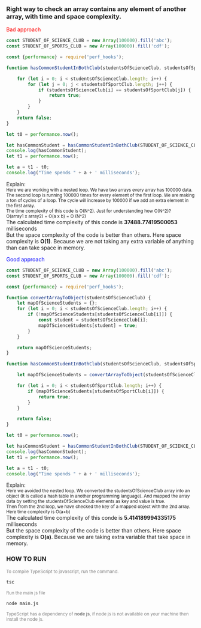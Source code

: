### Right way to check an array contains any element of another array, with time and space complexity.

<p style="color: red;">Bad approach</p>

```javascript
const STUDENT_OF_SCIENCE_CLUB = new Array(100000).fill('abc');
const STUDENT_OF_SPORTS_CLUB = new Array(100000).fill('cdf');

const {performance} = require('perf_hooks');

function hasCommonStudentInBothClub(studentsOfScienceClub, studentsOfSportClub) {

    for (let i = 0; i < studentsOfScienceClub.length; i++) {
        for (let j = 0; j < studentsOfSportClub.length; j++) {
            if (studentsOfScienceClub[i] == studentsOfSportClub[j]) {
                return true;
            }
        }
    }
    return false;
}

let t0 = performance.now();

let hasCommonStudent = hasCommonStudentInBothClub(STUDENT_OF_SCIENCE_CLUB, STUDENT_OF_SPORTS_CLUB);
console.log(hasCommonStudent);
let t1 = performance.now();

let a = t1 - t0;
console.log("Time spends " + a + ' milliseconds');
```

<p style="margin-bottom: 0px;">Explain:</p>
<p style="margin-top: 0px;margin-bottom: 0px;">
<small>Here we are working with a nested loop. We have two arrays every array has 100000 data.</small>
</p>
<p style="margin-top: 0px;margin-bottom: 0px;">
<small>The second loop is running 100000 times for every element of the first loop. We are making a ton of cycles of a loop. The cycle will increase by 100000 if we add an extra element in the first array.</small>
</p>
<p style="margin-top: 0px;margin-bottom: 0px;">
<small>The time complexity of this code is O(N^2). Just for understanding how O(N^2)?</small>
</p>
<p style="margin-top: 0px;margin-bottom: 0px;">
<small>O(array1 x array2) = O(a x b) = O (N^2)</small>
</p>
<p style="margin-top: 0px;margin-bottom: 0px;"> The calculated time complexity of this conde is <b>37488.77419500053</b> milliseconds</p>
<p style="margin-top: 0px;margin-bottom: 0px;">
But the space complexity of the code is better than others. Here space complexity is <b> O(1)</b>.
Because we are not taking any extra variable of anything than can take space in memory.
</p>


<p style="color: blue;">Good approach</p>

```javascript
const STUDENT_OF_SCIENCE_CLUB = new Array(100000).fill('abc');
const STUDENT_OF_SPORTS_CLUB = new Array(100000).fill('cdf');

const {performance} = require('perf_hooks');

function convertArrayToObject(studentsOfScienceClub) {
    let mapOfScienceStudents = {};
    for (let i = 0; i < studentsOfScienceClub.length; i++) {
        if (!mapOfScienceStudents[studentsOfScienceClub[i]]) {
            const student = studentsOfScienceClub[i];
            mapOfScienceStudents[student] = true;
        }
    }

    return mapOfScienceStudents;
}

function hasCommonStudentInBothClub(studentsOfScienceClub, studentsOfSportClub) {

    let mapOfScienceStudents = convertArrayToObject(studentsOfScienceClub);

    for (let i = 0; i < studentsOfSportClub.length; i++) {
        if (mapOfScienceStudents[studentsOfSportClub[i]]) {
            return true;
        }
    }

    return false;
}

let t0 = performance.now();

let hasCommonStudent = hasCommonStudentInBothClub(STUDENT_OF_SCIENCE_CLUB, STUDENT_OF_SPORTS_CLUB);
console.log(hasCommonStudent);
let t1 = performance.now();

let a = t1 - t0;
console.log("Time spends " + a + ' milliseconds');
```

<p style="margin-bottom: 0px;">Explain:</p>

<p style="margin-top: 0px;margin-bottom: 0px;">
<small>
Here we avoided the nested loop. We converted the studentsOfScienceClub array into an object (It is called a hash table in another programming language). And mapped the array data by setting the studentsOfScienceClub elements as key and value is true.
</small>
</p>
<p style="margin-top: 0px;margin-bottom: 0px;">
<small>
Then from the 2nd loop, we have checked the key of a mapped object with the 2nd array.
</small>
</p>
<p style="margin-top: 0px;margin-bottom: 0px;">
<small>Here time complexity is O(a+b)</small>
</p>
<p style="margin-top: 0px;margin-bottom: 0px;"> The calculated time complexity of this conde is <b>5.414189994335175</b> milliseconds</p>
<p style="margin-top: 0px;margin-bottom: 0px;">
But the space complexity of the code is better than others. Here space complexity is <b> O(a)</b>.
Because we are taking extra variable that take space in memory.
</p>

### HOW TO RUN

<small style='color:gray'>To compile TypeScript to javascript, run the command.</small>

```diff
tsc
```

<small style='color:gray'>Run the main js file</small>

```diff
node main.js
```

<small style='color:gray'>
TypeScript has a dependency of <b>node js</b>, if node js is not available on your machine then install the node js.
</small>
